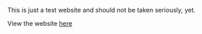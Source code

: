 This is just a test website and should not be taken seriously, yet.

View the website [here](https://minerpro205.github.io/main-work/)

